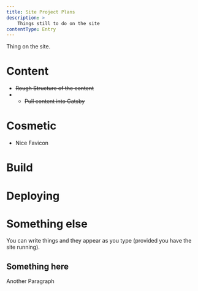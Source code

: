 ```yaml
---
title: Site Project Plans
description: >
    Things still to do on the site
contentType: Entry
---
```


Thing on the site.

# Content

- ~~Rough Structure of the content~~
- - ~~Pull content into Gatsby~~

# Cosmetic
- Nice Favicon

# Build

# Deploying


# Something else

You can write things and they appear as you type (provided you have the site running).

## Something here

Another Paragraph